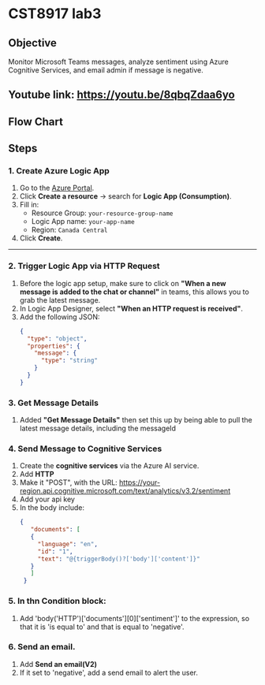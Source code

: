 # CST8917 lab3

## Objective
Monitor Microsoft Teams messages, analyze sentiment using Azure Cognitive Services, and email admin if message is negative.

## Youtube link: https://youtu.be/8qbqZdaa6yo

## Flow Chart 

## Steps

### 1. **Create Azure Logic App**
1. Go to the [Azure Portal](https://portal.azure.com).
2. Click **Create a resource** → search for **Logic App (Consumption)**.
3. Fill in:
   - Resource Group: `your-resource-group-name`
   - Logic App name: `your-app-name`
   - Region: `Canada Central`
4. Click **Create**.
---

### 2. **Trigger Logic App via HTTP Request**
1. Before the logic app setup, make sure to click on **"When a new message is added to the chat or channel"** in teams, this allows you to grab the latest message.
2. In Logic App Designer, select **"When an HTTP request is received"**.
3. Add the following JSON:
   ```json
   {
     "type": "object",
     "properties": {
       "message": {
         "type": "string"
       }
     }
   }

### 3. Get Message Details
1. Added **"Get Message Details"** then set this up by being able to pull the latest message details, including the messageId
 
### 4. Send Message to Cognitive Services
1. Create the **cognitive services** via the Azure AI service.
2. Add **HTTP**
3. Make it "POST", with the URL: https://your-region.api.cognitive.microsoft.com/text/analytics/v3.2/sentiment
4. Add your api key
5. In the body include:
   ```json
   {
      "documents": [
      {
        "language": "en",
        "id": "1",
        "text": "@{triggerBody()?['body']['content']}"
      }
      ]
    }

### 5. In thn Condition block:
1. Add 'body('HTTP')['documents'][0]['sentiment']' to the expression, so that it is 'is equal to' and that is equal to 'negative'.

### 6. Send an email.
1. Add **Send an email(V2)**
2. If it set to 'negative', add a send email to alert the user. 
